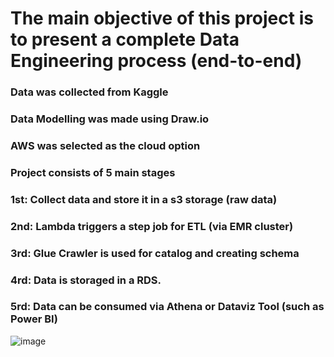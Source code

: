 # The main objective of this project is to present a complete Data Engineering process (end-to-end)
### Data was collected from Kaggle
### Data Modelling was made using Draw.io
### AWS was selected as the cloud option
### Project consists of 5 main stages
### 1st: Collect data and store it in a s3 storage (raw data)
### 2nd: Lambda triggers a step job for ETL (via EMR cluster)
### 3rd: Glue Crawler is used for catalog and creating schema
### 4rd: Data is storaged in a RDS.
### 5rd: Data can be consumed via Athena or Dataviz Tool (such as Power BI)
![image](https://github.com/Igorps023/Music_Stream/assets/98396618/10b1b421-8a62-40a4-88d3-691f212c7f66)
